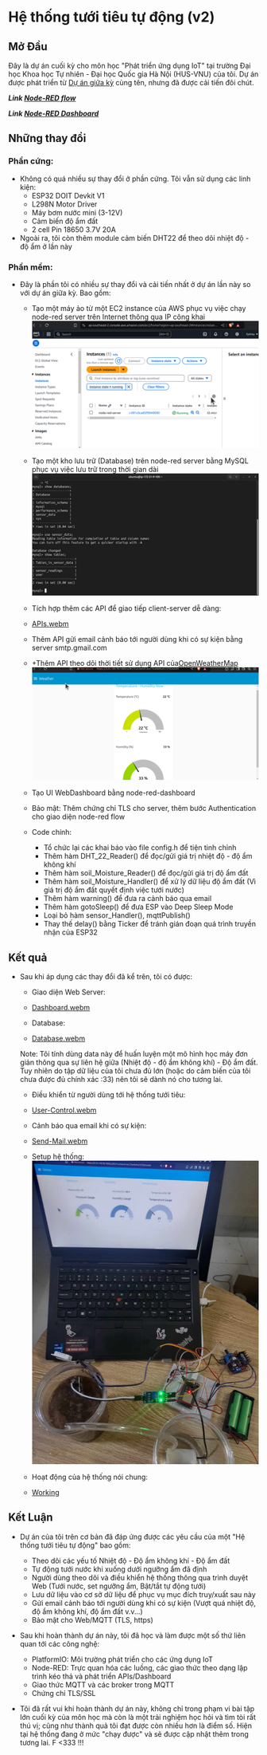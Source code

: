 # Hệ thống tưới tiêu tự động (v2)

## Mở Đầu
Đây là dự án cuối kỳ cho môn học "Phát triển ứng dụng IoT" tại trường Đại học Khoa học Tự nhiên - Đại học Quốc gia Hà Nội (HUS-VNU) của tôi. Dự án được phát triển từ [Dự án giữa kỳ](https://github.com/P8USea/IoT-MidTerm-Project) cùng tên, nhưng đã được cải tiến đôi chút.


***Link [Node-RED flow](https://3.25.120.70:1880/#)***

***Link [Node-RED Dashboard](https://3.25.120.70:1880/ui/#!/0?socketid=Wab-lakc8WGQwlHIAAAY)***
## Những thay đổi
### Phần cứng: 
- Không có quá nhiều sự thay đổi ở phần cứng. Tôi vẫn sử dụng các linh kiện: 
  + ESP32 DOIT Devkit V1
  + L298N Motor Driver
  + Máy bơm nước mini (3-12V)
  + Cảm biến độ ẩm đất
  + 2 cell Pin 18650 3.7V 20A
- Ngoài ra, tôi còn thêm module cảm biến DHT22 để theo dõi nhiệt độ - độ ẩm ở lần này

### Phần mềm:
- Đây là phần tôi có nhiều sự thay đổi và cải tiến nhất ở dự án lần này so với dự án giữa kỳ. Bao gồm:
  + Tạo một máy ảo từ một EC2 instance của AWS phục vụ việc chạy node-red server trên Internet thông qua IP công khai
    ![EC2 Instance](./include/EC2-Instance.png)
  + Tạo một kho lưu trữ (Database) trên node-red server bằng MySQL phục vụ việc lưu trữ trong thời gian dài
    ![Database](./include/Database.png)
  + Tích hợp thêm các API để giao tiếp client-server dễ dàng:
  + [APIs.webm](https://github.com/user-attachments/assets/ff30f293-d87e-4699-b8df-cf1cdfe3b730)
  
  + Thêm API gửi email cảnh báo tới người dùng khi có sự kiện bằng server smtp.gmail.com
  + +Thêm API theo dõi thời tiết sử dụng API của[OpenWeatherMap](https://openweathermap.org/)
    ![Weather](./include/Weather.png)
  + Tạo UI WebDashboard bằng node-red-dashboard
  + Bảo mật: Thêm chứng chỉ TLS cho server, thêm bước Authentication cho giao diện node-red flow
  + Code chính:
    * Tổ chức lại các khai báo vào file config.h để tiện tinh chỉnh
    * Thêm hàm DHT_22_Reader() để đọc/gửi giá trị nhiệt độ - độ ẩm không khí
    * Thêm hàm soil_Moisture_Reader() để đọc/gửi giá trị độ ẩm đất
    * Thêm hàm soil_Moisture_Handler() để xử lý dữ liệu độ ẩm đất (Vì giá trị độ ẩm đất quyết định việc tưới nước)
    * Thêm hàm warning() để đưa ra cảnh báo qua email
    * Thêm hàm gotoSleep() để đưa ESP vào Deep Sleep Mode
    * Loại bỏ hàm sensor_Handler(), mqttPublish()
    * Thay thế delay() bằng Ticker để tránh gián đoạn quá trình truyền nhận của ESP32


## Kết quả
- Sau khi áp dụng các thay đổi đã kể trên, tôi có được:
  + Giao diện Web Server:
  + [Dashboard.webm](https://github.com/user-attachments/assets/45dfb9f8-c857-4eff-8fb2-5ff64f0ecbe7)

  + Database:
  + [Database.webm](https://github.com/user-attachments/assets/f3b4f325-f3b2-4b1a-a1a9-1ee755502874)

  Note: Tôi tính dùng data này để huấn luyện một mô hình học máy đơn giản thông qua sự liên hệ giữa (Nhiệt độ - độ ẩm không khí) - Độ ẩm đất. Tuy nhiên do tập dữ liệu của tôi chưa đủ lớn (hoặc do cảm biến của tôi chưa được đủ chính xác :33) nên tôi sẽ dành nó cho tương lai.


  + Điều khiển từ người dùng tới hệ thống tưới tiêu:
  + [User-Control.webm](https://github.com/user-attachments/assets/9600de5a-b50b-43da-87b2-4c6670dd718b)
    
  + Cảnh báo qua email khi có sự kiện:
  + [Send-Mail.webm](https://github.com/user-attachments/assets/0476eb15-d845-4f93-8544-e60fe4ed50f7)

  + Setup hệ thống:
    ![Setup](./include/Setup.jpg)
  + Hoạt động của hệ thống nói chung:
  + [Working](https://github.com/user-attachments/assets/8481a119-8018-49c2-a815-163c61927194)

## Kết Luận
- Dự án của tôi trên cơ bản đã đáp ứng được các yêu cầu của một "Hệ thống tưới tiêu tự động" bao gồm:
  + Theo dõi các yếu tố Nhiệt độ - Độ ẩm không khí - Độ ẩm đất
  + Tự động tưới nước khi xuống dưới ngưỡng ẩm đã định
  + Người dùng theo dõi và điều khiển hệ thống thông qua trình duyệt Web (Tưới nước, set ngưỡng ẩm, Bật/tắt tự động tưới)
  + Lưu dữ liệu vào cơ sở dữ liệu để phục vụ mục đích truy/xuất sau này
  + Gửi email cảnh báo tới người dùng khi có sự kiện (Vượt quá nhiệt độ, độ ẩm không khí, độ ẩm đất v.v...)
  + Bảo mật cho Web/MQTT (TLS, https)
- Sau khi hoàn thành dự án này, tôi đã học và làm được một số thứ liên quan tới các công nghệ:
  + PlatformIO: Môi trường phát triển cho các ứng dụng IoT
  + Node-RED: Trực quan hóa các luồng, các giao thức theo dạng lập trình kéo thả và phát triển APIs/Dashboard
  + Giao thức MQTT và các broker trong MQTT
  + Chứng chỉ TLS/SSL

- Tôi đã rất vui khi hoàn thành dự án này, không chỉ trong phạm vi bài tập lớn cuối kỳ của môn học mà còn là một trải nghiệm học hỏi và tìm tòi rất thú vị; cũng như thành quả tôi đạt được còn nhiều hơn là điểm số. Hiện tại hệ thống đang ở mức "chạy được" và sẽ được cập nhật thêm trong tương lai.
 F <333 !!!

    

